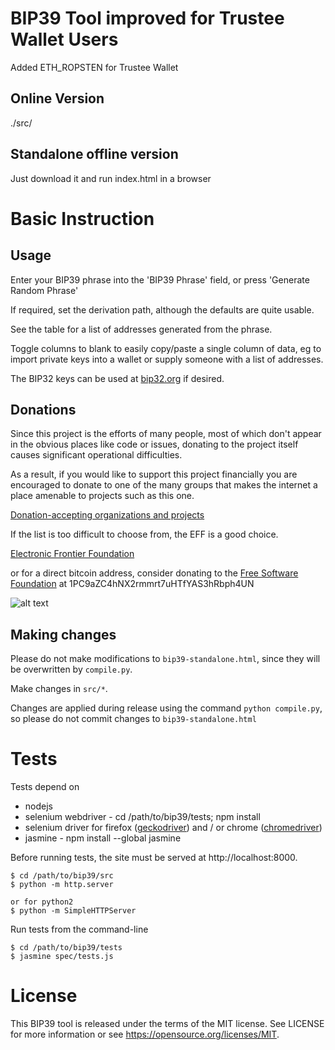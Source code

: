 # BIP39 Tool improved for Trustee Wallet Users

Added ETH_ROPSTEN for Trustee Wallet

## Online Version

./src/

## Standalone offline version

Just download it and run index.html in a browser


# Basic Instruction

## Usage

Enter your BIP39 phrase into the 'BIP39 Phrase' field, or press
'Generate Random Phrase'

If required, set the derivation path, although the defaults are quite usable.

See the table for a list of addresses generated from the phrase.

Toggle columns to blank to easily copy/paste a single column of data, eg to
import private keys into a wallet or supply someone with a list of addresses.

The BIP32 keys can be used at [bip32.org](https://bip32.org) if desired.

## Donations

Since this project is the efforts of many people, most of which don't appear in
the obvious places like code or issues, donating to the project itself causes
significant operational difficulties.

As a result, if you would like to support this project financially you are
encouraged to donate to one of the many groups that makes the internet a place
amenable to projects such as this one.

[Donation-accepting organizations and projects](https://en.bitcoin.it/wiki/Donation-accepting_organizations_and_projects)

If the list is too difficult to choose from, the EFF is a good choice.

[Electronic Frontier Foundation](https://supporters.eff.org/donate)

or for a direct bitcoin address, consider donating to the
[Free Software Foundation](https://www.fsf.org/about/ways-to-donate/)
at 1PC9aZC4hNX2rmmrt7uHTfYAS3hRbph4UN

![alt text](https://static.fsf.org/nosvn/images/bitcoin_qrcodes/fsf.png "FSF Bitcoin Address")

## Making changes

Please do not make modifications to `bip39-standalone.html`, since they will
be overwritten by `compile.py`.

Make changes in `src/*`.

Changes are applied during release using the command `python compile.py`, so
please do not commit changes to `bip39-standalone.html`

# Tests

Tests depend on

* nodejs
* selenium webdriver - cd /path/to/bip39/tests; npm install
* selenium driver for firefox ([geckodriver](https://github.com/mozilla/geckodriver/releases)) and / or chrome ([chromedriver](https://sites.google.com/a/chromium.org/chromedriver/downloads))
* jasmine - npm install --global jasmine

Before running tests, the site must be served at http://localhost:8000.

```
$ cd /path/to/bip39/src
$ python -m http.server

or for python2
$ python -m SimpleHTTPServer
```

Run tests from the command-line

```
$ cd /path/to/bip39/tests
$ jasmine spec/tests.js
```

# License

This BIP39 tool is released under the terms of the MIT license. See LICENSE for
more information or see https://opensource.org/licenses/MIT.
